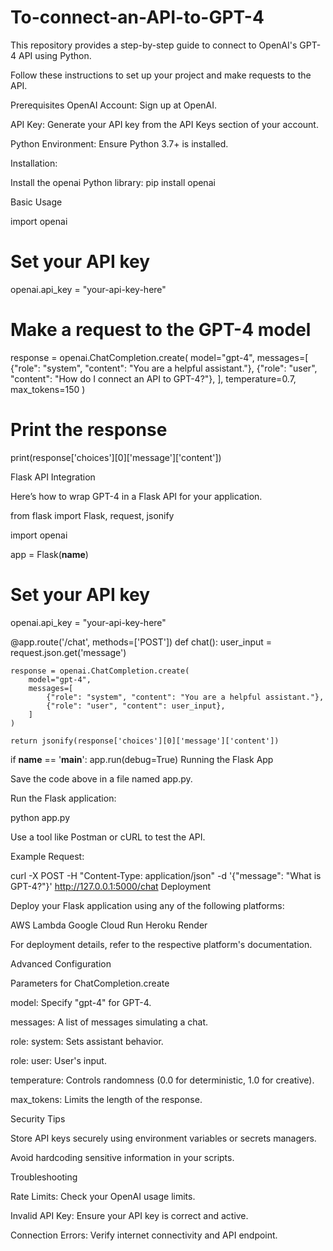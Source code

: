 # To-connect-an-API-to-GPT-4


This repository provides a step-by-step guide to connect to OpenAI's GPT-4 API using Python. 

Follow these instructions to set up your project and make requests to the API.

Prerequisites
OpenAI Account: Sign up at OpenAI.

API Key: Generate your API key from the API Keys section of your account.

Python Environment: Ensure Python 3.7+ is installed.

Installation:


Install the openai Python library: pip install openai

Basic Usage

import openai

# Set your API key

openai.api_key = "your-api-key-here"

# Make a request to the GPT-4 model

response = openai.ChatCompletion.create(
    model="gpt-4",
    messages=[
        {"role": "system", "content": "You are a helpful assistant."},
        {"role": "user", "content": "How do I connect an API to GPT-4?"},
    ],
    temperature=0.7,
    max_tokens=150
)

# Print the response

print(response['choices'][0]['message']['content'])

Flask API Integration

Here’s how to wrap GPT-4 in a Flask API for your application.

from flask import Flask, request, jsonify

import openai

app = Flask(__name__)

# Set your API key
openai.api_key = "your-api-key-here"

@app.route('/chat', methods=['POST'])
def chat():
    user_input = request.json.get('message')
    
    response = openai.ChatCompletion.create(
        model="gpt-4",
        messages=[
            {"role": "system", "content": "You are a helpful assistant."},
            {"role": "user", "content": user_input},
        ]
    )
    
    return jsonify(response['choices'][0]['message']['content'])

if __name__ == '__main__':
    app.run(debug=True)
Running the Flask App

Save the code above in a file named app.py.

Run the Flask application:

python app.py

Use a tool like Postman or cURL to test the API.

Example Request:

curl -X POST -H "Content-Type: application/json" -d '{"message": "What is GPT-4?"}' http://127.0.0.1:5000/chat
Deployment

Deploy your Flask application using any of the following platforms:

AWS Lambda
Google Cloud Run
Heroku
Render

For deployment details, refer to the respective platform's documentation.

Advanced Configuration

Parameters for ChatCompletion.create

model: Specify "gpt-4" for GPT-4.

messages: A list of messages simulating a chat.

role: system: Sets assistant behavior.

role: user: User's input.

temperature: Controls randomness (0.0 for deterministic, 1.0 for creative).

max_tokens: Limits the length of the response.

Security Tips

Store API keys securely using environment variables or secrets managers.

Avoid hardcoding sensitive information in your scripts.

Troubleshooting

Rate Limits: Check your OpenAI usage limits.

Invalid API Key: Ensure your API key is correct and active.

Connection Errors: Verify internet connectivity and API endpoint.
